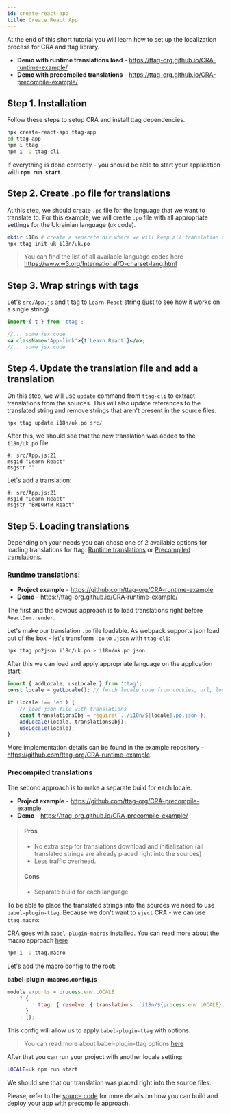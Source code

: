 ```yaml
---
id: create-react-app
title: Create React App
---
```


At the end of this short tutorial you will learn how to set up the localization process for CRA and ttag library.

-   **Demo with runtime translations load** - https://ttag-org.github.io/CRA-runtime-example/
-   **Demo with precompiled translations** - https://ttag-org.github.io/CRA-precompile-example/

## Step 1. Installation

Follow these steps to setup CRA and install ttag dependencies.

```bash
npx create-react-app ttag-app
cd ttag-app
npm i ttag
npm i -D ttag-cli
```

If everything is done correctly - you should be able to start your application with **`npm run start`**.

## Step 2. Create .po file for translations

At this step, we should create `.po` file for the language that we want to translate to.
For this example, we will create `.po` file with all appropriate settings for the Ukrainian language (`uk` code).

```bash
mkdir i18n # create a separate dir where we will keep all translation files
npx ttag init uk i18n/uk.po
```

> You can find the list of all available language codes here - https://www.w3.org/International/O-charset-lang.html

## Step 3. Wrap strings with tags

Let's `src/App.js` and t tag to `Learn React` string (just to see how it works on a single string)

```jsx
import { t } from 'ttag';

//... some jsx code
<a className='App-link'>{t`Learn React`}</a>;
//... some jsx code
```

## Step 4. Update the translation file and add a translation

On this step, we will use `update` command from `ttag-cli` to extract translations from the sources. This will also update references to the translated string and remove strings that aren't present in the source files.

```bash
npx ttag update i18n/uk.po src/
```

After this, we should see that the new translation was added to the `i18n/uk.po` file:

```po
#: src/App.js:21
msgid "Learn React"
msgstr ""
```

Let's add a translation:

```po
#: src/App.js:21
msgid "Learn React"
msgstr "Вивчити React"
```

## Step 5. Loading translations

Depending on your needs you can chose one of 2 available options for loading translations for ttag: [Runtime translations](#runtime-translations) or [Precompiled translations](#precompiled-translations).

### Runtime translations:

-   **Project example** - https://github.com/ttag-org/CRA-runtime-example
-   **Demo** - https://ttag-org.github.io/CRA-runtime-example/

The first and the obvious approach is to load translations right before `ReactDom.render`.

Let's make our translation `.po` file loadable. As webpack supports json load out of the box - let's transform `.po` to `.json` with `ttag-cli`:

```bash
npx ttag po2json i18n/uk.po > i18n/uk.po.json
```

After this we can load and apply appropriate language on the application start:

```js
import { addLocale, useLocale } from 'ttag';
const locale = getLocale(); // fetch locale code from cookies, url, localStorage e.t.c

if (locale !== 'en') {
    // load json file with translations
    const translationsObj = require(`../i18n/${locale}.po.json`);
    addLocale(locale, translationsObj);
    useLocale(locale);
}
```

More implementation details can be found in the example repository - https://github.com/ttag-org/CRA-runtime-example.

### Precompiled translations

The second approach is to make a separate build for each locale.

-   **Project example** - https://github.com/ttag-org/CRA-precompile-example
-   **Demo** - https://ttag-org.github.io/CRA-precompile-example/

> #### Pros
>
> -   No extra step for translations download and initialization (all translated strings are already placed right into the sources)
> -   Less traffic overhead.
>
> #### Cons
>
> -   Separate build for each language.

To be able to place the translated strings into the sources we need to use `babel-plugin-ttag`. Because we don't want to `eject` CRA - we can use `ttag.macro`:

CRA goes with `babel-plugin-macros` installed. You can read more about the macro approach [here](https://github.com/kentcdodds/babel-plugin-macros)

```bash
npm i -D ttag.macro
```

Let's add the macro config to the root:

**babel-plugin-macros.config.js**

```js
module.exports = process.env.LOCALE
    ? {
          ttag: { resolve: { translations: `i18n/${process.env.LOCALE}.po` } },
      }
    : {};
```

This config will allow us to apply `babel-plugin-ttag` with options.

> You can read more about babel-plugin-ttag options [here](/docs/plugin-api.html)

After that you can run your project with another locale setting:

```bash
LOCALE=uk npm run start
```

We should see that our translation was placed right into the source files.

Please, refer to the [source code](https://github.com/ttag-org/CRA-precompile-example) for more details on how you can build and deploy your app with precompile approach.

